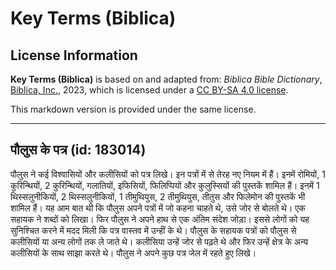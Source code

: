 # Key Terms (Biblica)

## License Information

**Key Terms (Biblica)** is based on and adapted from: _Biblica Bible Dictionary_, [Biblica, Inc.](https://www.biblica.com/), 2023, which is licensed under a [CC BY-SA 4.0 license](https://creativecommons.org/licenses/by-sa/4.0/legalcode.en).

This markdown version is provided under the same license.



--------------------------------

## पौलुस के पत्र (id: 183014)

पौलुस ने कई विश्वासियों और कलीसियों को पत्र लिखे। इन पत्रों में से तेरह नए नियम में हैं। इनमें रोमियों, 1 कुरिन्थियों, 2 कुरिन्थियों, गलातियों, इफिसियों, फिलिप्पियों और कुलुस्सियों की पुस्तकें शामिल हैं। इनमें 1 थिस्सलुनीकियों, 2 थिस्सलुनीकियों, 1 तीमुथियुस, 2 तीमुथियुस, तीतुस और फिलेमोन की पुस्तकें भी शामिल हैं। यह आम बात थी कि पौलुस अपने पत्रों में जो कहना चाहते थे, उसे जोर से बोलते थे। एक सहायक ने शब्दों को लिखा। फिर पौलुस ने अपने हाथ से एक अंतिम संदेश जोड़ा। इससे लोगों को यह सुनिश्चित करने में मदद मिली कि पत्र वास्तव में उन्हीं के थे। पौलुस के सहायक पत्रों को पौलुस से कलीसियों या अन्य लोगों तक ले जाते थे। कलीसिया उन्हें जोर से पढ़ते थे और फिर उन्हें क्षेत्र के अन्य कलीसियों के साथ साझा करते थे। पौलुस ने अपने कुछ पत्र जेल में रहते हुए लिखे।


